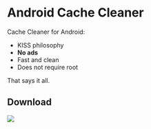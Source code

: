 Android Cache Cleaner
======================

Cache Cleaner for Android:

  - KISS philosophy
  - **No ads**
  - Fast and clean
  - Does not require root

That says it all.

Download
--------

[![](https://developer.android.com/images/brand/en_generic_rgb_wo_60.png)](https://play.google.com/store/apps/details?id=com.frozendevs.cache.cleaner)
